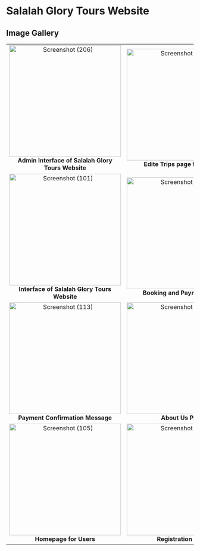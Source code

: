# Salalah Glory Tours Website

## Image Gallery

<table style="width: 100%; text-align: center; border-spacing: 20px;">
  <tr>
    <td>
      <img src="https://github.com/SAID23S23988/Salalah-Glory-Tours-website/assets/154741482/0e657ecd-7a61-40b6-96eb-8fb4a53f3097" alt="Screenshot (206)" width="300"/>
      <br><b>Admin Interface of Salalah Glory Tours Website</b>
    </td>
    <td>
      <img src="([https://github.com/SAID23S23988/Salalah-Glory-Tours-website/assets/154741482/85239285-d827-4620-a443-19ee3ceee0d5](https://github.com/SAID23S23988/Salalah-Glory-Tours-website/assets/154741482/962937ec-6d94-4a1f-8ed3-908c19c70253))" alt="Screenshot (207)" width="300"/>
      <br><b>Edite Trips page for Admin</b>
    </td>
    <td>
       <img src="https://github.com/SAID23S23988/Salalah-Glory-Tours-website/assets/154741482/ae6a8f11-c90f-44ee-a495-2e8c3df7d83b" alt="Screenshot (208)" width="300"/>
      <br><b>View Bookings page for Admin</b>
    </td>
  </tr>
  <tr>
    <td>
      <img src="https://github.com/SAID23S23988/Salalah-Glory-Tours-website/assets/154741482/51dea465-187c-4f61-ab14-7a791969cb1c" alt="Screenshot (101)" width="300"/>
      <br><b>Interface of Salalah Glory Tours Website</b>
    </td>
    <td>
      <img src="https://github.com/SAID23S23988/Salalah-Glory-Tours-website/assets/154741482/d2f68599-393f-44c8-8b6c-cb592bdce371" alt="Screenshot (115)" width="300"/>
      <br><b>Booking and Payment Page</b>
    </td>
    <td>
      <img src="https://github.com/SAID23S23988/Salalah-Glory-Tours-website/assets/154741482/e331d450-41e4-4338-8b0f-69ae4744fc53" alt="Screenshot (114)" width="300"/>
      <br><b>Linking the Trip Price to PayPal</b>
    </td>
  </tr>
  <tr>
    <td>
      <img src="https://github.com/SAID23S23988/Salalah-Glory-Tours-website/assets/154741482/a965876e-981a-4b97-8191-c6452f4dd784" alt="Screenshot (113)" width="300"/>
      <br><b>Payment Confirmation Message</b>
    </td>
    <td>
      <img src="https://github.com/SAID23S23988/Salalah-Glory-Tours-website/assets/154741482/323d7a3f-ecf7-4128-a938-770398589916" alt="Screenshot (110)" width="300"/>
      <br><b>About Us Page</b>
    </td>
    <td>
      <img src="https://github.com/SAID23S23988/Salalah-Glory-Tours-website/assets/154741482/8bb0af35-daf2-4056-9502-6a485b8980e9" alt="Screenshot (106)" width="300"/>
      <br><b>Trips Page</b>
    </td>
  </tr>
  <tr>
    <td>
      <img src="https://github.com/SAID23S23988/Salalah-Glory-Tours-website/assets/154741482/dae2ef79-a1f0-4cb6-af0c-2fd9195b2938" alt="Screenshot (105)" width="300"/>
      <br><b>Homepage for Users</b>
    </td>
    <td>
      <img src="https://github.com/SAID23S23988/Salalah-Glory-Tours-website/assets/154741482/8888b36c-387d-499b-907c-b5953482c4ed" alt="Screenshot (103)" width="300"/>
      <br><b>Registration Page</b>
    </td>
    <td>
      <img src="https://github.com/SAID23S23988/Salalah-Glory-Tours-website/assets/154741482/7e900805-0f17-4841-b28e-96345be991c4" alt="Screenshot (102)" width="300"/>
      <br><b>Login Page</b>
    </td>
  </tr>
</table>



